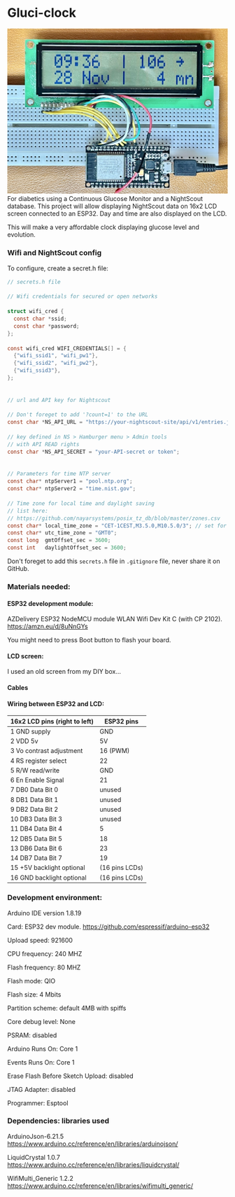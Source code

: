 # Gluci-clock
![Gluci-clock prototype photo](static/gluci-clock.jpg)
For diabetics using a Continuous Glucose Monitor and a NightScout database.
This project will allow displaying NightScout data on 16x2 LCD screen connected to an ESP32.
Day and time are also displayed on the LCD.

This will make a very affordable clock displaying glucose level and evolution.

### Wifi and NightScout config
To configure, create a secret.h file:
```C
// secrets.h file

// Wifi credentials for secured or open networks

struct wifi_cred {
  const char *ssid;
  const char *password;
};

const wifi_cred WIFI_CREDENTIALS[] = {
  {"wifi_ssid1", "wifi_pw1"},
  {"wifi_ssid2", "wifi_pw2"},
  {"wifi_ssid3"},
};


// url and API key for Nightscout

// Don't foreget to add '?count=1' to the URL
const char *NS_API_URL = "https://your-nightscout-site/api/v1/entries.json?count=1"

// key defined in NS > Hamburger menu > Admin tools
// with API READ rights
const char *NS_API_SECRET = "your-API-secret or token";


// Parameters for time NTP server
const char* ntpServer1 = "pool.ntp.org";
const char* ntpServer2 = "time.nist.gov";

// Time zone for local time and daylight saving
// list here:
// https://github.com/nayarsystems/posix_tz_db/blob/master/zones.csv
const char* local_time_zone = "CET-1CEST,M3.5.0,M10.5.0/3"; // set for Europe/Paris
const char* utc_time_zone = "GMT0";
const long  gmtOffset_sec = 3600;
const int   daylightOffset_sec = 3600;
```
Don't foreget to add this ```secrets.h``` file in ```.gitignore``` file, never share it on GitHub.

### Materials needed:

#### ESP32 development module:

AZDelivery ESP32 NodeMCU module WLAN Wifi Dev Kit C (with CP 2102).
https://amzn.eu/d/8uNnGYs

You might need to press Boot button to flash your board.

#### LCD screen:
I used an old screen from my DIY box...

#### Cables

#### Wiring between ESP32 and LCD:

| 16x2 LCD pins (right to left) |  ESP32 pins  |
| ----------------------------- | ------------ |
| 1 GND supply                  |     GND      |
| 2 VDD 5v                      |      5V      |
| 3 Vo contrast adjustment      |   16 (PWM)   |
| 4 RS register select          |      22      |
| 5 R/W read/write              |     GND      |
| 6 En Enable Signal            |      21      |
| 7 DB0 Data Bit 0              |    unused    |
| 8 DB1 Data Bit 1              |    unused    |
| 9 DB2 Data Bit 2              |    unused    |
|10 DB3 Data Bit 3              |    unused    |
|11 DB4 Data Bit 4              |       5      |
|12 DB5 Data Bit 5              |      18      |
|13 DB6 Data Bit 6              |      23      |
|14 DB7 Data Bit 7              |      19      |
|15 +5V backlight optional      |(16 pins LCDs)|
|16 GND backlight optional      |(16 pins LCDs)|


### Development environment:
Arduino IDE version 1.8.19

Card: ESP32 dev module. https://github.com/espressif/arduino-esp32

Upload speed: 921600

CPU frequency: 240 MHZ

Flash frequency: 80 MHZ

Flash mode: QIO

Flash size: 4 Mbits

Partition scheme: default 4MB with spiffs

Core debug level: None

PSRAM: disabled

Arduino Runs On: Core 1

Events Runs On: Core 1

Erase Flash Before Sketch Upload: disabled

JTAG Adapter: disabled

Programmer: Esptool

### Dependencies: libraries used
ArduinoJson-6.21.5 https://www.arduino.cc/reference/en/libraries/arduinojson/

LiquidCrystal 1.0.7 https://www.arduino.cc/reference/en/libraries/liquidcrystal/

WifiMulti_Generic 1.2.2 https://www.arduino.cc/reference/en/libraries/wifimulti_generic/




